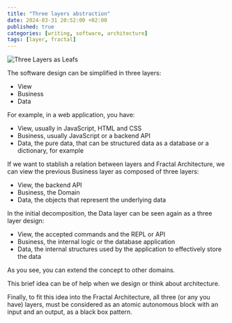 ```yaml
---
title: "Three layers abstraction"
date: 2024-03-31 20:52:00 +02:00
published: true
categories: [writing, software, architecture]
tags: [layer, fractal]
---
```


![Three Layers as Leafs](/assets/img/three-layers-as-leafs-gettyimages-1000px-157287379-2048x2048.jpg)

The software design can be simplified in three layers:
- View
- Business
- Data

For example, in a web application, you have:
- View, usually in JavaScript, HTML and CSS
- Business, usually JavaScript or a backend API
- Data, the pure data, that can be structured data as a database or a dictionary, for example

If we want to stablish a relation between layers and Fractal Architecture, we can view the previous Business layer as composed of three layers:
- View, the backend API
- Business, the Domain
- Data, the objects that represent the underlying data

In the initial decomposition, the Data layer can be seen again as a three layer design:
- View, the accepted commands and the REPL or API
- Business, the internal logic or the database application
- Data, the internal structures used by the application to effectively store the data

As you see, you can extend the concept to other domains.

This brief idea can be of help when we design or think about architecture.

Finally, to fit this idea into the Fractal Architecture, all three (or any you have) layers, must be considered as an atomic autonomous block with an input and an output, as a black box pattern.
